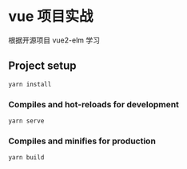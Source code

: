 # vue 项目实战

根据开源项目 vue2-elm 学习

## Project setup

```
yarn install
```

### Compiles and hot-reloads for development

```
yarn serve
```

### Compiles and minifies for production

```
yarn build
```
